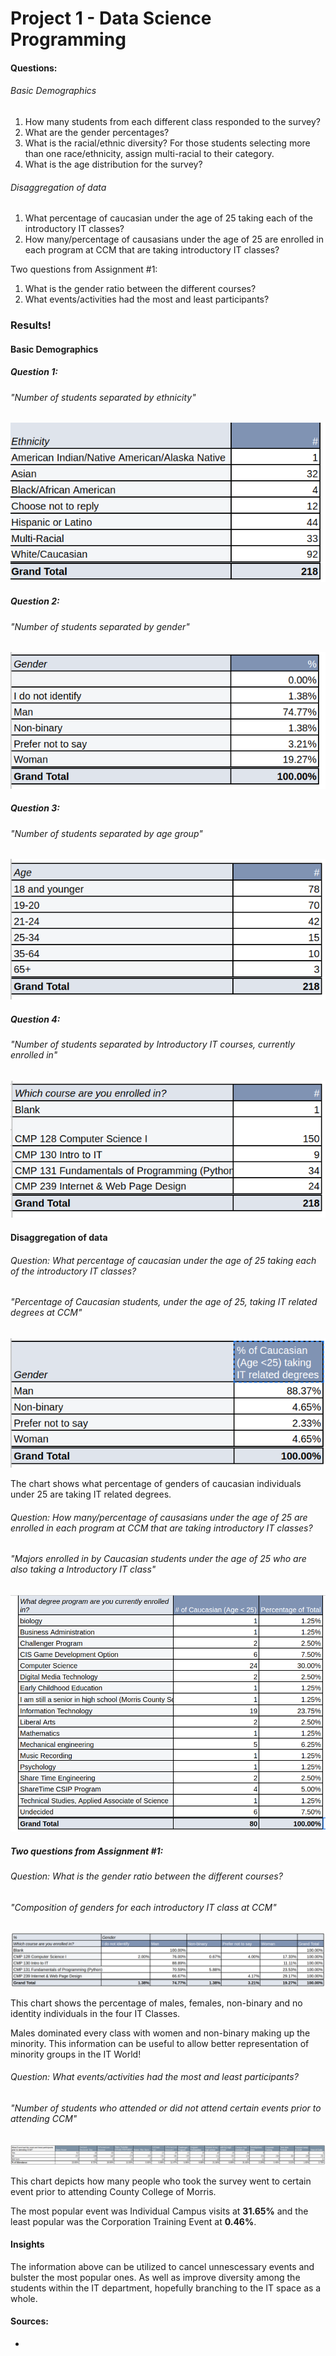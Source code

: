 # Project 1 - Data Science Programming

#### Questions:

###### Basic Demographics

1. How many students from each different class responded to the survey?
2. What are the gender percentages?
3. What is the racial/ethnic diversity? For those students selecting more than one race/ethnicity, assign multi-racial to their category.
4. What is the age distribution for the survey?

###### Disaggregation of data

1. What percentage of caucasian under the age of 25 taking each of the introductory IT classes?
2. How many/percentage of causasians under the age of 25 are enrolled in each program at CCM that are taking introductory IT classes?

Two questions from Assignment #1:

1. What is the gender ratio between the different courses?
2. What events/activities had the most and least participants?

### Results!

#### Basic Demographics

##### Question 1:

###### "Number of students separated by ethnicity"

![](assets/project1-demo1.png)

##### Question 2:

###### "Number of students separated by gender"

![](assets/project1-demo2.png)

##### Question 3:

###### "Number of students separated by age group"

![](assets/project1-demo3.png)

##### Question 4:

###### "Number of students separated by Introductory IT courses, currently enrolled in"

![](assets/project1-demo4.png)

#### Disaggregation of data

###### Question: What percentage of caucasian under the age of 25 taking each of the introductory IT classes?

###### "Percentage of Caucasian students, under the age of 25, taking IT related degrees at CCM"

![](assets/project1-dis1.png)

The chart shows what percentage of genders of caucasian individuals under 25 are taking IT related degrees.

###### Question: How many/percentage of causasians under the age of 25 are enrolled in each program at CCM that are taking introductory IT classes?

###### "Majors enrolled in by Caucasian students under the age of 25 who are also taking a Introductory IT class"

![](assets/project1-dis2.png)

##### Two questions from Assignment #1:

###### Question: What is the gender ratio between the different courses?

###### "Composition of genders for each introductory IT class at CCM"

![](assets/project1-dis3.png)

This chart shows the percentage of males, females, non-binary and no identity individuals in the four IT Classes.

Males dominated every class with women and non-binary making up the minority. This information can be useful to allow better representation of minority groups in the IT World!

###### Question: What events/activities had the most and least participants?

###### "Number of students who attended or did not attend certain events prior to attending CCM"

![](assets/project1-dis4.png)

This chart depicts how many people who took the survey went to certain event prior to attending County College of Morris.

The most popular event was Individual Campus visits at **31.65%** and the least popular was the Corporation Training Event at **0.46%**.

#### Insights

The information above can be utilized to cancel unnescessary events and bulster the most popular ones. As well as improve diversity among the students within the IT department, hopefully branching to the IT space as a whole.

#### Sources:

* [](https://docs.google.com/spreadsheets/d/14SDbvSAjEUroPHEJDJbzoeSkspnBRT1Fu-Kxg_1xOKc/edit#gid=1281285375)
